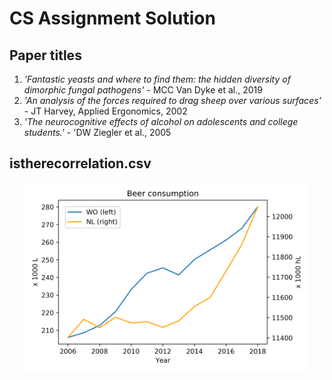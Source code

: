 # CS Assignment Solution

## Paper titles
1. *'Fantastic yeasts and where to find them: the hidden diversity of dimorphic fungal pathogens'* - MCC Van Dyke et al., 2019
2. *'An analysis of the forces required to drag sheep over various surfaces'* - JT Harvey, Applied Ergonomics, 2002 
3. *'The neurocognitive effects of alcohol on adolescents and college students.'* - 'DW Ziegler et al., 2005

## istherecorrelation.csv  
<p align="center">
  <img src="https://github.com/AnneHS/CS_Assignment/blob/master/CS_Assignment2.png" height="5%" width="90%"/> 
</p>
